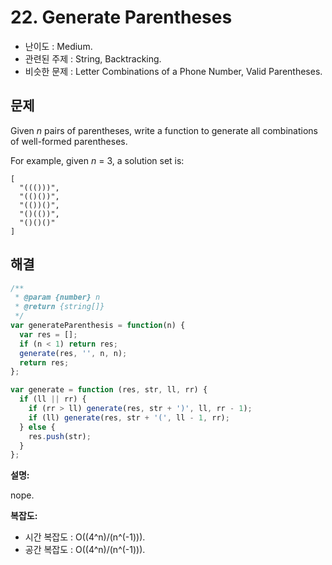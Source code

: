 # 22. Generate Parentheses

- 난이도 : Medium.
- 관련된 주제 : String, Backtracking.
- 비슷한 문제 : Letter Combinations of a Phone Number, Valid Parentheses.

## 문제

Given *n* pairs of parentheses, write a function to generate all combinations of well-formed parentheses.

For example, given *n* = 3, a solution set is:

```
[
  "((()))",
  "(()())",
  "(())()",
  "()(())",
  "()()()"
]
```

## 해결

```javascript
/**
 * @param {number} n
 * @return {string[]}
 */
var generateParenthesis = function(n) {
  var res = [];
  if (n < 1) return res;
  generate(res, '', n, n);
  return res;
};

var generate = function (res, str, ll, rr) {
  if (ll || rr) {
    if (rr > ll) generate(res, str + ')', ll, rr - 1);
    if (ll) generate(res, str + '(', ll - 1, rr);
  } else {
    res.push(str);
  }
};
```

**설명:**

nope.

**복잡도:**

- 시간 복잡도 : O((4^n)/(n^(-1))).
- 공간 복잡도 : O((4^n)/(n^(-1))).